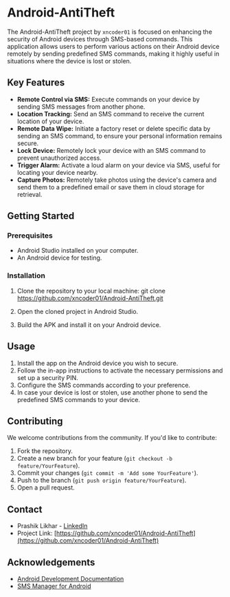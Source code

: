 # Android-AntiTheft

The Android-AntiTheft project by `xncoder01` is focused on enhancing the security of Android devices through SMS-based commands. This application allows users to perform various actions on their Android device remotely by sending predefined SMS commands, making it highly useful in situations where the device is lost or stolen.

## Key Features

- **Remote Control via SMS:** Execute commands on your device by sending SMS messages from another phone.
- **Location Tracking:** Send an SMS command to receive the current location of your device.
- **Remote Data Wipe:** Initiate a factory reset or delete specific data by sending an SMS command, to ensure your personal information remains secure.
- **Lock Device:** Remotely lock your device with an SMS command to prevent unauthorized access.
- **Trigger Alarm:** Activate a loud alarm on your device via SMS, useful for locating your device nearby.
- **Capture Photos:** Remotely take photos using the device's camera and send them to a predefined email or save them in cloud storage for retrieval.

## Getting Started

### Prerequisites

- Android Studio installed on your computer.
- An Android device for testing.

### Installation

1. Clone the repository to your local machine:
   git clone https://github.com/xncoder01/Android-AntiTheft.git

2. Open the cloned project in Android Studio.

3. Build the APK and install it on your Android device.

## Usage

1. Install the app on the Android device you wish to secure.
2. Follow the in-app instructions to activate the necessary permissions and set up a security PIN.
3. Configure the SMS commands according to your preference.
4. In case your device is lost or stolen, use another phone to send the predefined SMS commands to your device.

## Contributing

We welcome contributions from the community. If you'd like to contribute:

1. Fork the repository.
2. Create a new branch for your feature (`git checkout -b feature/YourFeature`).
3. Commit your changes (`git commit -m 'Add some YourFeature'`).
4. Push to the branch (`git push origin feature/YourFeature`).
5. Open a pull request.

## Contact

- Prashik Likhar - [LinkedIn](https://www.linkedin.com/in/prashik-likhar/)
- Project Link: [https://github.com/xncoder01/Android-AntiTheft](https://github.com/xncoder01/Android-AntiTheft)

## Acknowledgements

- [Android Development Documentation](https://developer.android.com/docs)
- [SMS Manager for Android](https://developer.android.com/reference/android/telephony/SmsManager)
